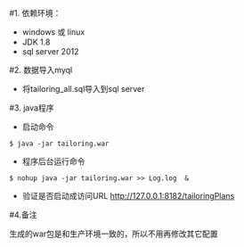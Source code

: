 #1. 依赖环境：
- windows 或 linux
- JDK 1.8
- sql server 2012


#2. 数据导入myql
- 将tailoring_all.sql导入到sql server


#3. java程序
- 启动命令
```
$ java -jar tailoring.war
```

- 程序后台运行命令
```
$ nohup java -jar tailoring.war >> Log.log  &
```

- 验证是否启动成访问URL
http://127.0.0.1:8182/tailoringPlans

#4.备注

生成的war包是和生产环境一致的，所以不用再修改其它配置


